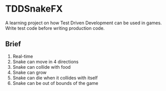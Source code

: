 # TDDSnakeFX
A learning project on how Test Driven Development can be used in games.
Write test code before writing production code.

## Brief
1. Real-time
2. Snake can move in 4 directions
3. Snake can collide with food
4. Snake can grow
5. Snake can die when it collides with itself
6. Snake can be out of bounds of the game
